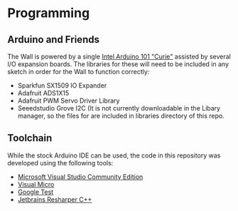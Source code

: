Programming
============

Arduino and Friends
-------------------
The Wall is powered by a single [Intel Arduino 101 "Curie"](https://www.arduino.cc/en/Guide/Arduino101)
 assisted by several I/O expansion boards.  The libraries for these  will need to be included in any sketch in order for the Wall to function correctly:
* Sparkfun SX1509 IO Expander
* Adafruit ADS1X15
* Adafruit PWM Servo Driver Library
* Seeedstudio Grove I2C (It is not currently downloadable in the Libary manager, so the files for are included in libraries directory of this repo.


Toolchain
---------
While the stock Arduino IDE can be used, the code in this repository was developed using the following tools:
* [Microsoft Visual Studio Community Edition](https://www.visualstudio.com/en-us/products/visual-studio-community-vs.aspx)
* [Visual Micro](http://www.visualmicro.com/)
* [Google Test](https://github.com/google/googletest)
* [Jetbrains Resharper C++](https://www.jetbrains.com/resharper-cpp/)




